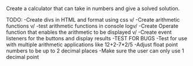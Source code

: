 Create a calculator that can take in numbers and give a solved solution. 


TODO:
-Create divs in HTML and format using css v/
-Create arithmetic functions v/
    -test arithmetic functions in console logv/
-Create Operate function that enables the arithmetic to be displayed v/
-Create event listeners for the buttons and display results
-TEST FOR BUGS
    -Test for use with multiple arithmetic applications like 12+2-7*2/5
    -Adjust float point numbers to be up to 2 decimal places
    -Make sure the user can only use 1 decimal point